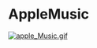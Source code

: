 # AppleMusic
[![apple_Music.gif](https://s10.postimg.org/x1e5xeze1/apple_Music.gif)](https://postimg.org/image/3m8hoeuud/)

